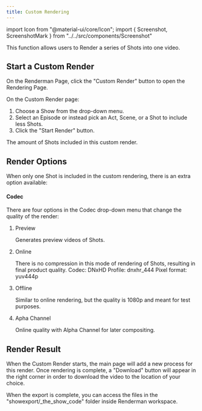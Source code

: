 ```yaml
---
title: Custom Rendering
---
```

import Icon from "@material-ui/core/Icon";
import { Screenshot, ScreenshotMark } from "../../src/components/Screenshot"

This function allows users to Render a series of Shots into one video.

## Start a Custom Render

On the Renderman Page, click the "Custom Render" button to open the Rendering Page.

<Screenshot image="/screenshot/renderman.png">
  <ScreenshotMark x="71.2%" y="18.8%" width="18%" height="9%" textPosition="bottom-left" focusDim="true"></ScreenshotMark>
</Screenshot>

On the Custom Render page:

1. Choose a Show from the drop-down menu.
1. Select an Episode or instead pick an Act, Scene, or a Shot to include less Shots.
1. Click the "Start Render" button.

<Screenshot image="/screenshot/renderman_custom_render.png">
  <ScreenshotMark x="27%" y="75%" width="32%" height="10%" borderRadius="10px" textPosition="bottom-right">
   The amount of Shots included in this custom render.
  </ScreenshotMark>
</Screenshot>

## Render Options

When only one Shot is included in the custom rendering, there is an extra option available:

#### Codec

There are four options in the Codec drop-down menu that change the quality of the render:

1. Preview
   
   Generates preview videos of Shots.

1. Online
   
   There is no compression in this mode of rendering of Shots, resulting in final product quality.
   Codec: DNxHD
   Profile: dnxhr_444
   Pixel format: yuv444p

1. Offline
   
   Similar to online rendering, but the quality is 1080p and meant for test purposes.


1. Apha Channel
   
   Online quality with Alpha Channel for later compositing.


## Render Result

When the Custom Render starts, the main page will add a new process for this render. Once rendering is complete, a "Download" button will appear in the right corner in order to download the video to the location of your choice.

When the export is complete, you can access the files in the "showexport/_the_show_code" folder inside Renderman workspace.

<Screenshot image="/screenshot/renderman_custom_render_result.png">
</Screenshot>
